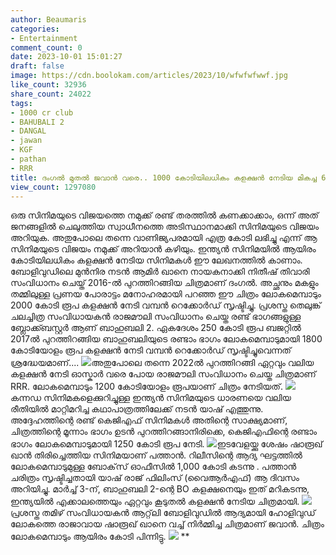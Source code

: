 ```yaml
---
author: Beaumaris
categories:
- Entertainment
comment_count: 0
date: 2023-10-01 15:01:27
draft: false
image: https://cdn.boolokam.com/articles/2023/10/wfwfwfwwf.jpg
like_count: 32936
share_count: 24022
tags:
- 1000 cr club
- BAHUBALI 2
- DANGAL
- jawan
- KGF
- pathan
- RRR
title: ദംഗൽ മുതൽ ജവാൻ വരെ.. 1000 കോടിയിലധികം കളക്ഷൻ നേടിയ മികച്ച 6  ഇന്ത്യൻ ചിത്രങ്ങൾ
view_count: 1297080
---
```


ഒരു സിനിമയുടെ വിജയത്തെ നമുക്ക് രണ്ട് തരത്തിൽ കണക്കാക്കാം, ഒന്ന് അത് ജനങ്ങളിൽ ചെലുത്തിയ സ്വാധീനത്തെ അടിസ്ഥാനമാക്കി സിനിമയുടെ വിജയം അറിയുക. അതുപോലെ തന്നെ വാണിജ്യപരമായി എത്ര കോടി ലഭിച്ചു എന്ന് ആ സിനിമയുടെ വിജയം നമുക്ക് അറിയാൻ കഴിയും. ഇന്ത്യൻ സിനിമയിൽ ആയിരം കോടിയിലധികം കളക്ഷൻ നേടിയ സിനിമകൾ ഈ ലേഖനത്തിൽ കാണാം. ബോളിവുഡിലെ മുൻനിര നടൻ ആമിർ ഖാനെ നായകനാക്കി നിതീഷ് തിവാരി സംവിധാനം ചെയ്ത് 2016-ൽ പുറത്തിറങ്ങിയ ചിത്രമാണ് ദംഗൽ. അച്ഛനും മകളും തമ്മിലുള്ള പ്രണയ പോരാട്ടം മനോഹരമായി പറഞ്ഞ ഈ ചിത്രം ലോകമെമ്പാടും 2000 കോടി രൂപ കളക്ഷൻ നേടി വമ്പൻ റെക്കോർഡ് സൃഷ്ടിച്ചു. പ്രശസ്ത തെലുങ്ക് ചലച്ചിത്ര സംവിധായകൻ രാജമൗലി സംവിധാനം ചെയ്ത രണ്ട് ഭാഗങ്ങളുള്ള ബ്ലോക്ക്ബസ്റ്റർ ആണ് ബാഹുബലി 2. ഏകദേശം 250 കോടി രൂപ ബജറ്റിൽ 2017ൽ പുറത്തിറങ്ങിയ ബാഹുബലിയുടെ രണ്ടാം ഭാഗം ലോകമെമ്പാടുമായി 1800 കോടിയോളം രൂപ കളക്ഷൻ നേടി വമ്പൻ റെക്കോർഡ് സൃഷ്ടിച്ചുവെന്നത് ശ്രദ്ധേയമാണ്.... ![](https://cdn.boolokam.com/articles/2023/10/wfwfwfwwf.jpg)അതുപോലെ തന്നെ 2022ൽ പുറത്തിറങ്ങി ഏറ്റവും വലിയ കളക്ഷൻ നേടി ഓസ്കാർ വരെ പോയ രാജമൗലി സംവിധാനം ചെയ്ത ചിത്രമാണ് RRR. ലോകമെമ്പാടും 1200 കോടിയോളം രൂപയാണ് ചിത്രം നേടിയത്. ![](https://cdn.boolokam.com/articles/2023/10/CAA.jpg)കന്നഡ സിനിമകളെക്കുറിച്ചുള്ള ഇന്ത്യൻ സിനിമയുടെ ധാരണയെ വലിയ രീതിയിൽ മാറ്റിമറിച്ച കഥാപാത്രത്തിലേക്ക് നടൻ യാഷ് എത്തുന്നു. അദ്ദേഹത്തിന്റെ രണ്ട് കെജിഎഫ് സിനിമകൾ അതിന്റെ സാക്ഷ്യമാണ്, ചിത്രത്തിന്റെ മൂന്നാം ഭാഗം ഉടൻ പുറത്തിറങ്ങാനിരിക്കെ, കെജിഎഫിന്റെ രണ്ടാം ഭാഗം ലോകമെമ്പാടുമായി 1250 കോടി രൂപ നേടി. ![](https://cdn.boolokam.com/articles/2023/10/FWWFWER.webp)ഇടവേളയ്ക്കു ശേഷം ഷാരൂഖ് ഖാൻ തിരിച്ചെത്തിയ സിനിമയാണ് പത്താൻ. റിലീസിന്റെ ആദ്യ ഘട്ടത്തിൽ ലോകമെമ്പാടുമുള്ള ബോക്‌സ് ഓഫീസിൽ 1,000 കോടി കടന്നു . പത്താൻ ചരിത്രം സൃഷ്ടിച്ചതായി യാഷ് രാജ് ഫിലിംസ് (വൈആർഎഫ്) ആ ദിവസം അറിയിച്ചു. മാർച്ച് 3-ന്, ബാഹുബലി 2-ന്റെ BO കളക്ഷനെയും ഇത് മറികടന്നു, ഇന്ത്യയിൽ എക്കാലത്തെയും ഏറ്റവും കൂടുതൽ കളക്ഷൻ നേടിയ ചിത്രമായി. ![](https://cdn.boolokam.com/articles/2023/10/FFWFW.jpg)പ്രശസ്ത തമിഴ് സംവിധായകൻ ആറ്റ്‌ലി ബോളിവുഡിൽ ആദ്യമായി ഹോളിവുഡ് ലോകത്തെ രാജാവായ ഷാരൂഖ് ഖാനെ വച്ച് നിർമ്മിച്ച ചിത്രമാണ് ജവാൻ. ചിത്രം ലോകമെമ്പാടും ആയിരം കോടി പിന്നിട്ടു. ![](https://cdn.boolokam.com/articles/2023/10/CCAB.jpg) **